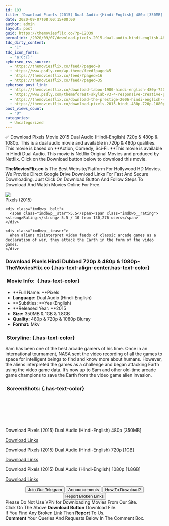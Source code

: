 ```yaml
---
id: 183
title: 'Download Pixels (2015) Dual Audio {Hindi-English} 480p [350MB] || 720p [1GB] || 1080p [1.8GB]'
date: 2020-09-07T08:00:15+00:00
author: admin
layout: post
guid: https://themoviesflix.co/?p=12039
permalink: /2020/09/07/download-pixels-2015-dual-audio-hindi-english-480p-350mb-720p-1gb-1080p-1-8gb/
tdc_dirty_content:
  - "1"
tdc_icon_fonts:
  - 'a:0:{}'
cyberseo_rss_source:
  - https://themoviesflix.co/feed/?paged=8
  - https://www.psdly.com/wp-theme/feed?paged=5
  - https://themoviesflix.co/feed/?paged=16
  - https://themoviesflix.co/feed/?paged=35
cyberseo_post_link:
  - https://themoviesflix.co/download-taboo-1980-hindi-english-480p-720p/
  - https://www.psdly.com/themeforest-skylab-v3-4-responsive-creative-portfolio-wordpress-theme-4740718
  - https://themoviesflix.co/download-the-prestige-2006-hindi-english-480p-720p-1080p/
  - https://themoviesflix.co/download-pixels-2015-hindi-480p-720p-1080p/
post_views_count:
  - "0"
categories:
  - Uncategorized
---
```

✅ Download Pixels&nbsp;Movie&nbsp;2015 Dual Audio (Hindi-English)&nbsp;720p&nbsp;&&nbsp;480p&nbsp;& 1080p. This is&nbsp;a&nbsp;dual audio&nbsp;movie and available in&nbsp;720p&nbsp;&&nbsp;480p&nbsp;qualities. This movie is based on&nbsp;**Action, Comedy, Sci-Fi.&nbsp;**This movie is available in Hindi Dual Audio. This movie is Netflix Original Movies and produced by Netflix. Click on the Download button below to download this movie.

**TheMoviesFlix.co**&nbsp;is The Best Website/Platform For Hollywood HD Movies. We Provide Direct Google Drive Download Links For Fast And Secure Downloading. Just Click On Download Button And Follow Steps To Download And Watch Movies Online For Free.

<div class="imdbwp imdbwp--movie dark">
  <div class="imdbwp__thumb">
    <a class="imdbwp__link" target="_blank" title="Pixels" href="https://www.imdb.com/title/tt2120120/" rel="nofollow noopener noreferrer"><img class="imdbwp__img" src="https://m.media-amazon.com/images/M/MV5BMTYxMzM4NDY5N15BMl5BanBnXkFtZTgwNzg1NTI3MzE@._V1_SX300.jpg" /></a>
  </div>
  
  <div class="imdbwp__content">
    <div class="imdbwp__header">
      <span class="imdbwp__title">Pixels</span> (2015)
    </div>
    
    <div class="imdbwp__belt">
      <span class="imdbwp__star">5.5</span><span class="imdbwp__rating"><strong>Rating:</strong> 5.5 / 10 from 130,276 users</span>
    </div>
    
    <div class="imdbwp__teaser">
      When aliens misinterpret video feeds of classic arcade games as a declaration of war, they attack the Earth in the form of the video games.
    </div>
  </div>
</div>

### Download Pixels Hindi&nbsp;Dubbed 720p & 480p & 1080p~ TheMoviesFlix.co {.has-text-align-center.has-text-color}

### &nbsp;Movie Info:&nbsp; {.has-text-color}

  * **Full Name:&nbsp;**Pixels
  * **Language:**&nbsp;Dual Audio (Hindi-English)
  * **Subtitles:&nbsp;**Yes (English)
  * **Released Year:&nbsp;**2015
  * **Size:**&nbsp;350MB & 1GB & 1.8GB
  * **Quality:**&nbsp;480p & 720p & 1080p Bluray
  * **Format:**&nbsp;Mkv

### &nbsp;Storyline: {.has-text-color}

Sam has been one of the best arcade gamers of his time. Once in an international tournament, NASA sent the video recording of all the games to space for intelligent beings to find and know more about humans. However, the aliens interpreted the games as a challenge and began attacking Earth using the video game data. It’s now up to Sam and other old-time arcade game champions to save the Earth from the video game alien invasion.

### &nbsp;ScreenShots: {.has-text-color}

<div class="wp-block-image">
  <figure class="aligncenter"><img src="https://i.imgur.com/P8T4trS.png" alt /></figure>
</div>

<div class="wp-block-image">
  <figure class="aligncenter"><img src="https://i.imgur.com/6DyxoIg.png" alt /></figure>
</div>

<div class="wp-block-image">
  <figure class="aligncenter"><img src="https://i.imgur.com/B8rZr5E.png" alt /></figure>
</div>

<div class="wp-block-image">
  <figure class="aligncenter"><img src="https://i.imgur.com/SutHXQH.png" alt /></figure>
</div>

<div class="wp-block-image">
  <figure class="aligncenter"><img src="https://i.imgur.com/mp6ot2O.png" alt /></figure>
</div>

<div class="wp-block-image">
  <figure class="aligncenter"><img src="https://i.imgur.com/kSGubr2.png" alt /></figure>
</div>

<div class="wp-block-image">
  <figure class="aligncenter"><img src="https://i.imgur.com/5rvMMHa.png" alt /></figure>
</div>

<p class="has-text-align-center has-text-color has-medium-font-size">
  Download Pixels (2015) Dual Audio (Hindi-English) 480p [350MB]
</p>

<span class="mb-center maxbutton-3-center"><span class="maxbutton-3-container mb-container"><a class="maxbutton-3 maxbutton maxbutton-post-button" target="_blank" rel="nofollow noopener noreferrer" href="https://coinquint.com/a10640/"><span class="mb-text">Download Links</span></a></span></span>

<p class="has-text-align-center has-text-color has-medium-font-size">
  Download Pixels (2015) Dual Audio (Hindi-English) 720p [1GB]
</p>

<span class="mb-center maxbutton-3-center"><span class="maxbutton-3-container mb-container"><a class="maxbutton-3 maxbutton maxbutton-post-button" target="_blank" rel="nofollow noopener noreferrer" href="https://coinquint.com/a10642/"><span class="mb-text">Download Links</span></a></span></span>

<p class="has-text-align-center has-text-color has-medium-font-size">
  Download Pixels (2015) Dual Audio {Hindi-English} 1080p [1.8GB]
</p>

<span class="mb-center maxbutton-3-center"><span class="maxbutton-3-container mb-container"><a class="maxbutton-3 maxbutton maxbutton-post-button" target="_blank" rel="nofollow noopener noreferrer" href="https://coinquint.com/a10644/"><span class="mb-text">Download Links</span></a></span></span>

<center>
</center>

<center>
  <a href="https://t.me/themoviesflixcom" target="_blank" data-wpel-link="external" rel="nofollow external noopener noreferrer"><button class="button button5">Join Our Telegram</button></a> <a href="https://themoviesflix.co/download-pixels-2015-hindi-480p-720p-1080p/#" target="_blank" data-wpel-link="external" rel="nofollow external noopener noreferrer"><button class="button button5">Announcements</button></a> <a href="https://themoviesflix.com/how-to-download/" target="_blank" data-wpel-link="external" rel="nofollow external noopener noreferrer"><button class="button button5">How To Download?</button></a> <a href="https://themoviesflix.co/download-pixels-2015-hindi-480p-720p-1080p/#" target="_blank" data-wpel-link="external" rel="nofollow external noopener noreferrer"><button class="button button5">Report Broken Links</button></a>
</center>

<div class="alert alert-danger">
  Please Do Not Use VPN for Downloading Movies From Our Site.
</div>

<div class="alert alert-success">
  Click On The Above <strong>Download Button</strong> Download File.
</div>

<div class="alert alert-warning">
  If You Find Any Broken Link Then <strong>Report</strong> To Us.
</div>

<div class="alert alert-info">
  <strong>Comment</strong> Your Queries And Requests Below In The Comment Box.
</div>